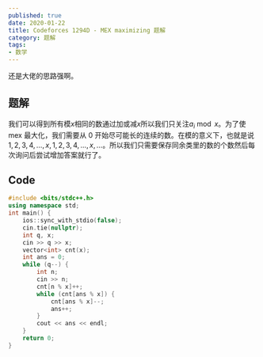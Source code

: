 ```yaml
---
published: true
date: 2020-01-22
title: Codeforces 1294D - MEX maximizing 题解
category: 题解
tags: 
- 数学
---
```

还是大佬的思路强啊。


## 题解

我们可以得到所有模$x$相同的数通过加或减$x$所以我们只关注$a_i\bmod x$。为了使 mex 最大化，我们需要从 0 开始尽可能长的连续的数。在模的意义下，也就是说$1,2,3,4,\dots,x,1,2,3,4,\dots,x,\dots$。所以我们只需要保存同余类里的数的个数然后每次询问后尝试增加答案就行了。

## Code
```cpp
#include <bits/stdc++.h>
using namespace std;
int main() {
    ios::sync_with_stdio(false);
    cin.tie(nullptr);
    int q, x;
    cin >> q >> x;
    vector<int> cnt(x);
    int ans = 0;
    while (q--) {
        int n;
        cin >> n;
        cnt[n % x]++;
        while (cnt[ans % x]) {
            cnt[ans % x]--;
            ans++;
        }
        cout << ans << endl;
    }
    return 0;
}
```
